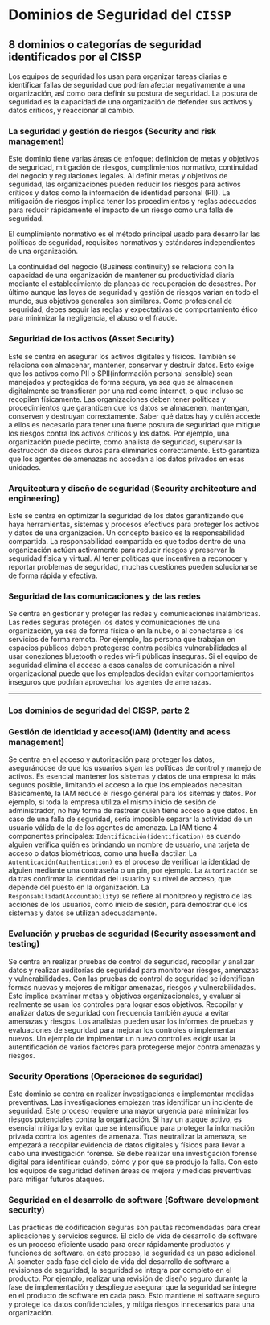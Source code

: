 # Dominios de Seguridad del `CISSP`

## 8 dominios o categorías de seguridad identificados por el CISSP

Los equipos de seguridad los usan para organizar tareas diarias e identificar fallas de seguridad que podrían afectar negativamente a una organización, así como para definir su postura de seguridad. La postura de seguridad es la capacidad de una organización de defender sus activos y datos críticos, y reaccionar al cambio.

### La seguridad y gestión de riesgos (Security and risk management)

Este dominio tiene varias áreas de enfoque: definición de metas y objetivos de seguridad, mitigación de riesgos, cumplimientos normativo, continuidad del negocio y regulaciones legales. Al definir metas y objetivos de seguridad, las organizaciones pueden reducir los riesgos para activos críticos y datos como la información de identidad personal (PII). La mitigación de riesgos implica tener los procedimientos y reglas adecuados para reducir rápidamente el impacto de un riesgo como una falla de seguridad.

El cumplimiento normativo es el método principal usado para desarrollar las políticas de seguridad, requisitos normativos y estándares independientes de una organización.

La continuidad del negocio (Business continuity) se relaciona con la capacidad de una organización de mantener su productividad diaria mediante el establecimiento de planeas de recuperación de desastres. Por último aunque las leyes de seguridad y gestión de riesgos varian en todo el mundo, sus objetivos generales son similares. Como profesional de seguridad, debes seguir las reglas y expectativas de comportamiento ético para minimizar la negligencia, el abuso o el fraude.

### Seguridad de los activos (Asset Security)

Este se centra en asegurar los activos digitales y físicos. También se relaciona con almacenar, mantener, conservar y destruir datos. Esto exige que los activos como PII o SPII(información personal sensible) sean manejados y protegidos de forma segura, ya sea que se almacenen digitalmente se transfieran por una red como internet, o que incluso se recopilen físicamente. Las organizaciones deben tener políticas y procedimientos que garanticen que los datos se almacenen, mantengan, conserven y destruyan correctamente. Saber qué datos hay y quién accede a ellos es necesario para tener una fuerte postura de seguridad que mitigue los riesgos contra los activos críticos y los datos.
Por ejemplo, una organización puede pedirte, como analista de seguridad, supervisar la destrucción de discos duros para eliminarlos correctamente. Esto garantiza que los agentes de amenazas no accedan a los datos privados en esas unidades.

### Arquitectura y diseño de seguridad (Security architecture and engineering)

Este se centra en optimizar la seguridad de los datos garantizando que haya herramientas, sistemas y procesos efectivos para proteger los activos y datos de una organización. Un concepto básico es la responsabilidad compartida. La responsabilidad compartida es que todos dentro de una organización actúen activamente para reducir riesgos y preservar la seguridad física y virtual. Al tener políticas que incentiven a reconocer y reportar problemas de seguridad, muchas cuestiones pueden solucionarse de forma rápida y efectiva. 

### Seguridad de las comunicaciones y de las redes

Se centra en gestionar y proteger las redes y comunicaciones inalámbricas. Las redes seguras protegen los datos y comunicaciones de una organización, ya sea de forma física o en la nube, o al conectarse a los servicios de forma remota.
Por ejemplo, las persona que trabajan en espacios públicos deben protegerse contra posibles vulnerabilidades al usar conexiones bluetooth o redes wi-fi públicas inseguras. Si el equipo de seguridad elimina el acceso a esos canales de comunicación a nivel organizacional puede que los empleados decidan evitar comportamientos inseguros que podrían aprovechar los agentes de amenazas. 

***

### Los dominios de seguridad del CISSP, parte 2

### Gestión de identidad y acceso(IAM) (Identity and acess management)

Se centra en el acceso y autorización para proteger los datos, asegurándose de que los usuarios sigan las políticas de control y manejo de activos. Es esencial mantener los sistemas y datos de una empresa lo más seguros posible, limitando el acceso a lo que los empleados necesitan. Básicamente, la IAM reduce el riesgo general para los sitemas y datos. Por ejemplo, si toda la empresa utiliza el mismo inicio de sesión de administrador, no hay forma de rastrear quién tiene acceso a qué datos. En caso de una falla de seguridad, sería imposible separar la actividad de un usuario válida de la de los agentes de amenaza. La IAM tiene 4 componentes principales: `Identificación(identification)` es cuando alguien verifica quién es brindando un nombre de usuario, una tarjeta de acceso o datos biométricos, como una huella dactilar. La `Autenticación(Authentication)` es el proceso de verificar la identidad de alguien mediante una contraseña o un pin, por ejemplo. La `Autorización` se da tras confirmar la identidad del usuario y su nivel de acceso, que depende del puesto en la organización. La `Responsabilidad(Accountability)` se refiere al monitoreo y registro de las acciones de los usuarios, como inicio de sesión, para demostrar que los sistemas y datos se utilizan adecuadamente.

### Evaluación y pruebas de seguridad (Security assessment and testing)

Se centra en realizar pruebas de control de seguridad, recopilar y analizar datos y realizar auditorías de seguridad para monitorear riesgos, amenazas y vulnerabilidades. Con las pruebas de control de seguridad se identifican formas nuevas y mejores de mitigar amenazas, riesgos y vulnerabilidades. Esto implica examinar metas y objetivos organizacionales, y evaluar si realmente se usan los controles para lograr esos objetivos. Recopilar y analizar datos de seguridad con frecuencia también ayuda a evitar amenazas y riesgos. Los analistas pueden usar los informes de pruebas y evaluaciones de seguridad para mejorar los controles o implementar nuevos. Un ejemplo de implmentar un nuevo control es exigir usar la autentificación de varios factores para protegerse mejor contra amenazas y riesgos.

### Security Operations (Operaciones de seguridad)

Este dominio se centra en realizar investigaciones e implementar medidas preventivas. Las investigaciones empiezan tras identificar un incidente de seguridad. Este proceso requiere una mayor urgencia para minimizar los riesgos potenciales contra la organización. Si hay un ataque activo, es esencial mitigarlo y evitar que se intensifique para proteger la información privada contra los agentes de amenaza. Tras neutralizar la amenaza, se empezará a recopilar evidencia de datos digitales y físicos para llevar a cabo una investigación forense. Se debe realizar una investigación forense digital para identificar cuándo, cómo y por qué se produjo la falla. Con esto los equipos de seguridad definen áreas de mejora y medidas preventivas para mitigar futuros ataques.

### Seguridad en el desarrollo de software (Software development security)

Las prácticas de codificación seguras son pautas recomendadas para crear aplicaciones y servicios seguros.
El ciclo de vida de desarrollo de software es un proceso eficiente usado para crear rápidamente productos y funciones de software. en este proceso, la seguridad es un paso adicional. Al someter cada fase del ciclo de vida del desarrollo de software a revisiones de seguridad, la seguridad se integra por completo en el producto. Por ejemplo, realizar una revisión de diseño seguro durante la fase de implementación y despliegue asegurar que la seguridad se integre en el producto de software en cada paso. Esto mantiene el software seguro y protege los datos confidenciales, y mitiga riesgos innecesarios para una organización.